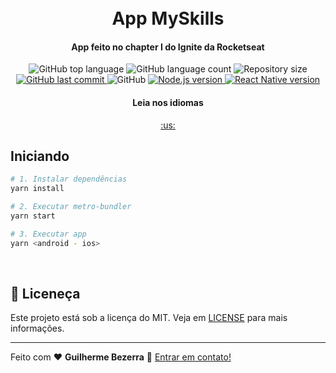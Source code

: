 <h1 align="center">
    <br>
    App MySkills
</h1>

<h4 align="center">
  App feito no chapter I do Ignite da Rocketseat
</h4>

<p align="center">
  <img alt="GitHub top language" src="https://img.shields.io/github/languages/top/gbdsantos/react-native-rocketseat-ignite-chapter-1.svg">

  <img alt="GitHub language count" src="https://img.shields.io/github/languages/count/gbdsantos/react-native-rocketseat-ignite-chapter-1.svg">

  <img alt="Repository size" src="https://img.shields.io/github/repo-size/gbdsantos/react-native-rocketseat-ignite-chapter-1.svg">

  <a href="https://github.com/gbdsantos/react-native-rocketseat-ignite-chapter-1/commits/master">
    <img alt="GitHub last commit" src="https://img.shields.io/github/last-commit/gbdsantos/react-native-rocketseat-ignite-chapter-1.svg">
  </a>

  <img alt="GitHub" src="https://img.shields.io/github/license/gbdsantos/react-native-rocketseat-ignite-chapter-1.svg">

  <a href="https://reactnative.dev">
    <img alt="Node.js version" src="https://img.shields.io/badge/node.js-v16.17.0-43853D?style=flat&logo=node.js&logoColor=white&labelColor=43853D&color=5a5a5a">
  </a>

  <a href="https://nodejs.org">
    <img alt="React Native version" src="https://img.shields.io/github/package-json/dependency-version/gbdsantos/react-native-rocketseat-ignite-chapter-1/react-native">
  </a>
</p>

<div align="center">
  <h4 align="center">Leia nos idiomas</h4>
  <a href="https://github.com/gbdsantos/react-native-rocketseat-ignite-chapter-1">:us:
  </a>
</div>
</p>

## Iniciando

```Bash
# 1. Instalar dependências
yarn install

# 2. Executar metro-bundler
yarn start

# 3. Executar app
yarn <android - ios>
```

<br>

## :memo: Liceneça

Este projeto está sob a licença do MIT. Veja em [LICENSE](https://github.com/gbdsantos/react-native-rocketseat-ignite-chapter-1/blob/master/LICENSE) para mais informações.

---

Feito com ♥ **Guilherme Bezerra** 👋 [Entrar em contato!](https://www.linkedin.com/in/gbdsantos/)
